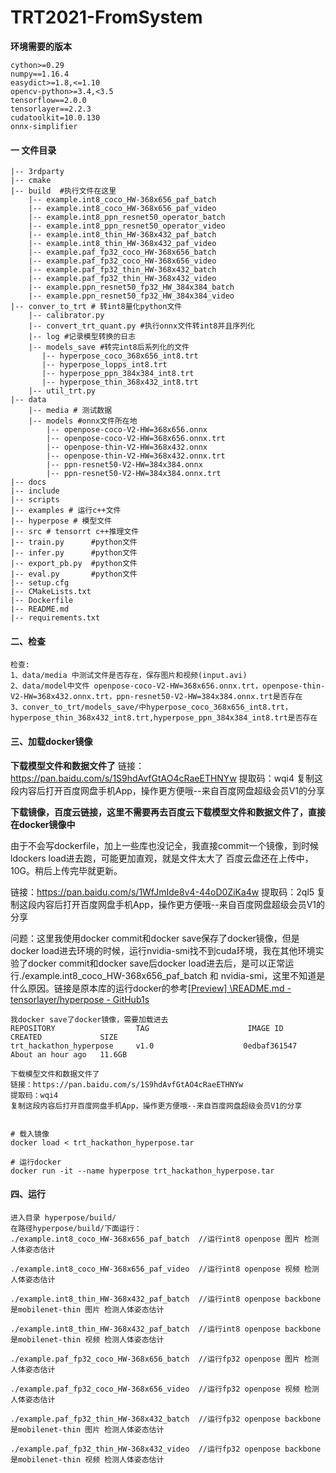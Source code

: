 # TRT2021-FromSystem

**环境需要的版本**

```
cython>=0.29
numpy==1.16.4
easydict>=1.8,<=1.10
opencv-python>=3.4,<3.5
tensorflow==2.0.0
tensorlayer==2.2.3
cudatoolkit=10.0.130
onnx-simplifier
```



#### 一 文件目录

```
|-- 3rdparty
|-- cmake
|-- build  #执行文件在这里 
    |-- example.int8_coco_HW-368x656_paf_batch
    |-- example.int8_coco_HW-368x656_paf_video
    |-- example.int8_ppn_resnet50_operator_batch
    |-- example.int8_ppn_resnet50_operator_video
    |-- example.int8_thin_HW-368x432_paf_batch
    |-- example.int8_thin_HW-368x432_paf_video
    |-- example.paf_fp32_coco_HW-368x656_batch
    |-- example.paf_fp32_coco_HW-368x656_video
    |-- example.paf_fp32_thin_HW-368x432_batch
    |-- example.paf_fp32_thin_HW-368x432_video
    |-- example.ppn_resnet50_fp32_HW_384x384_batch
    |-- example.ppn_resnet50_fp32_HW_384x384_video
|-- conver_to_trt # 转int8量化python文件
    |-- calibrator.py
    |-- convert_trt_quant.py #执行onnx文件转int8并且序列化
    |-- log #记录模型转换的日志
    |-- models_save #转完int8后系列化的文件
       |-- hyperpose_coco_368x656_int8.trt
       |-- hyperpose_lopps_int8.trt
       |-- hyperpose_ppn_384x384_int8.trt
       |-- hyperpose_thin_368x432_int8.trt
    |-- util_trt.py
|-- data 
    |-- media # 测试数据
    |-- models #onnx文件所在地
        |-- openpose-coco-V2-HW=368x656.onnx
        |-- openpose-coco-V2-HW=368x656.onnx.trt
        |-- openpose-thin-V2-HW=368x432.onnx
        |-- openpose-thin-V2-HW=368x432.onnx.trt
        |-- ppn-resnet50-V2-HW=384x384.onnx
        |-- ppn-resnet50-V2-HW=384x384.onnx.trt
|-- docs
|-- include
|-- scripts
|-- examples # 运行c++文件
|-- hyperpose # 模型文件
|-- src # tensorrt c++推理文件
|-- train.py      #python文件
|-- infer.py      #python文件
|-- export_pb.py  #python文件
|-- eval.py       #python文件
|-- setup.cfg
|-- CMakeLists.txt
|-- Dockerfile
|-- README.md
|-- requirements.txt
```



#### 二、检查

```
检查:
1、data/media 中测试文件是否存在，保存图片和视频(input.avi)
2、data/model中文件 openpose-coco-V2-HW=368x656.onnx.trt，openpose-thin-V2-HW=368x432.onnx.trt，ppn-resnet50-V2-HW=384x384.onnx.trt是否存在
3、conver_to_trt/models_save/中hyperpose_coco_368x656_int8.trt，hyperpose_thin_368x432_int8.trt,hyperpose_ppn_384x384_int8.trt是否存在
```



#### 三、加载docker镜像

**下载模型文件和数据文件了**
链接：https://pan.baidu.com/s/1S9hdAvfGtAO4cRaeETHNYw 
提取码：wqi4 
复制这段内容后打开百度网盘手机App，操作更方便哦--来自百度网盘超级会员V1的分享

**下载镜像，百度云链接，这里不需要再去百度云下载模型文件和数据文件了，直接在docker镜像中**

由于不会写dockerfile，加上一些库也没记全，我直接commit一个镜像，到时候ldockers load进去跑，可能更加直观，就是文件太大了
百度云盘还在上传中，10G。稍后上传完毕就更新。

链接：https://pan.baidu.com/s/1WfJmIde8v4-44oD0ZiKa4w 
提取码：2ql5 
复制这段内容后打开百度网盘手机App，操作更方便哦--来自百度网盘超级会员V1的分享

问题：这里我使用docker commit和docker save保存了docker镜像，但是docker load进去环境的时候，运行nvidia-smi找不到cuda环境，我在其他环境实验了docker commit和docker save后docker load进去后，是可以正常运行./example.int8_coco_HW-368x656_paf_batch 和 nvidia-smi，这里不知道是什么原因。链接是原本库的运行docker的参考[[Preview\] \README.md - tensorlayer/hyperpose - GitHub1s](https://github1s.com/tensorlayer/hyperpose)



```
我docker save了docker镜像，需要加载进去
REPOSITORY                  TAG                      IMAGE ID       CREATED             SIZE
trt_hackathon_hyperpose     v1.0                    0edbaf361547   About an hour ago   11.6GB

下载模型文件和数据文件了
链接：https://pan.baidu.com/s/1S9hdAvfGtAO4cRaeETHNYw 
提取码：wqi4 
复制这段内容后打开百度网盘手机App，操作更方便哦--来自百度网盘超级会员V1的分享


# 载入镜像
docker load < trt_hackathon_hyperpose.tar

# 运行docker
docker run -it --name hyperpose trt_hackathon_hyperpose.tar
```



#### 四、运行

```
进入目录 hyperpose/build/
在路径hyperpose/build/下面运行：
./example.int8_coco_HW-368x656_paf_batch  //运行int8 openpose 图片 检测人体姿态估计

./example.int8_coco_HW-368x656_paf_video  //运行int8 openpose 视频 检测人体姿态估计

./example.int8_thin_HW-368x432_paf_batch  //运行int8 openpose backbone是mobilenet-thin 图片 检测人体姿态估计

./example.int8_thin_HW-368x432_paf_batch  //运行int8 openpose backbone是mobilenet-thin 视频 检测人体姿态估计

./example.paf_fp32_coco_HW-368x656_batch  //运行fp32 openpose 图片 检测人体姿态估计

./example.paf_fp32_coco_HW-368x656_video  //运行fp32 openpose 视频 检测人体姿态估计

./example.paf_fp32_thin_HW-368x432_batch  //运行fp32 openpose backbone是mobilenet-thin 图片 检测人体姿态估计

./example.paf_fp32_thin_HW-368x432_video  //运行fp32 openpose backbone是mobilenet-thin 视频 检测人体姿态估计
```

